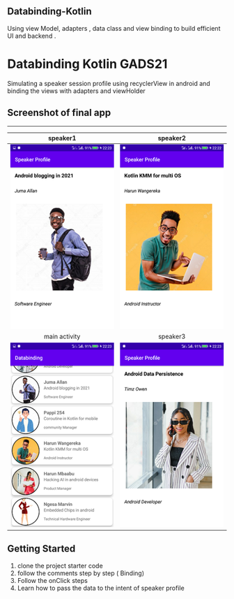 ## Databinding-Kotlin

Using view Model, adapters , data class and view binding to build efficient UI and backend .

Databinding Kotlin GADS21
==================================

Simulating a speaker session profile using recyclerView in android and binding the views with adapters and viewHolder



Screenshot of final app
--------------

---------------------------
speaker1                                              |  speaker2
:----------------------------------------------------:|:-------------------------:
![Alt text](screenshots/speaker3.png)  |  ![Alt text](screenshots/speaker1.png?)
main activity                                         |  speaker3
![Alt text](screenshots/speakers.png)    |  ![Alt text](screenshots/speaker2.png?)

Getting Started
---------------

1. clone the project starter code
2. follow the comments step by step  ( Binding)
3. Follow the onClick steps 
4. Learn how to pass the data to the intent of speaker profile
<!-- Just a typo-->

